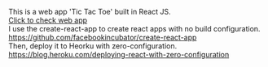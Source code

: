 This is a web app 'Tic Tac Toe' built in React JS. <br>
<a href= 'https://tic-tac-toe-in-react.herokuapp.com/'> Click to check web app </a> <br>
I use the create-react-app to create react apps with no build configuration. <br>
<a href='https://github.com/facebookincubator/create-react-app'>
https://github.com/facebookincubator/create-react-app</a> <br>
Then, deploy it to Heorku with zero-configuration. 
<a href ='https://blog.heroku.com/deploying-react-with-zero-configuration'>
https://blog.heroku.com/deploying-react-with-zero-configuration</a>




